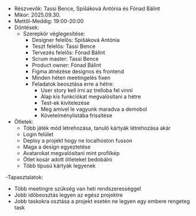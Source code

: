 - Részvevők: Tassi Bence, Spišáková Antónia és Fónad Bálint
- Mikor: 2025.09.30.
- Mettől-Meddig: 19:00-20:00
- Döntések:
  - Szerepkör véglegesítése:
      - Designer felelős: Spišáková Antónia
      - Teszt felelős: Tassi Bence
      - Tervezés felelős: Fónad Bálint
      - Scrum master: Tassi Bence
      - Product owner: Fónad Bálint
    - Figma átnézése designos és frontend
    - Minden héten meetingelés fixen
    - Feladatok beosztása erre a hétre:
        - User story kell írni az trelloba fel vinni
        - Alap kis funkciókat megvalósítani a hétre
        - Test-ek kivitelezése
        - Meg amivel le vagyunk maradva a demobol
        - Követelménylistába frissítése
- Ötletek:
  - Több játék mód létrehozása, tanuló kártyák létrehozása akár
  - Login felület
  - Deploy a projekt hogy ne localhoston fusson
  - Maga a design egyeztetése
  - Avatarokat megvalósítani mint profilkép
  - Ötlet kosár adott ötleteket bedobálni
  - Több típusú kártyák legyenek

-Tapasztalatok:
  - Több meetingre szükség van heti rendszerességgel
  - Jobb időbeosztás legyen az egész projektre
  - Jobb taskokra osztása a projekt esetén ne legyen egy embere rengeteg task 
